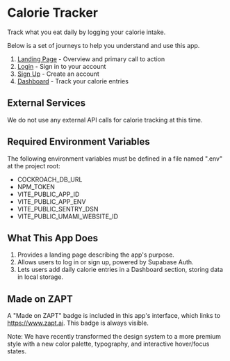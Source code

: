 # Calorie Tracker

Track what you eat daily by logging your calorie intake.

Below is a set of journeys to help you understand and use this app.

1. [Landing Page](docs/journeys/landing-page.md) - Overview and primary call to action
2. [Login](docs/journeys/login.md) - Sign in to your account
3. [Sign Up](docs/journeys/signup.md) - Create an account
4. [Dashboard](docs/journeys/dashboard.md) - Track your calorie entries

## External Services

We do not use any external API calls for calorie tracking at this time.

## Required Environment Variables

The following environment variables must be defined in a file named ".env" at the project root:
- COCKROACH_DB_URL
- NPM_TOKEN
- VITE_PUBLIC_APP_ID
- VITE_PUBLIC_APP_ENV
- VITE_PUBLIC_SENTRY_DSN
- VITE_PUBLIC_UMAMI_WEBSITE_ID

## What This App Does

1. Provides a landing page describing the app's purpose.
2. Allows users to log in or sign up, powered by Supabase Auth.
3. Lets users add daily calorie entries in a Dashboard section, storing data in local storage.

## Made on ZAPT

A "Made on ZAPT" badge is included in this app's interface, which links to https://www.zapt.ai. This badge is always visible.

Note: We have recently transformed the design system to a more premium style with a new color palette, typography, and interactive hover/focus states.